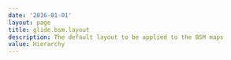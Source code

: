 ```yaml
---
date: '2016-01-01'
layout: page
title: glide.bsm.layout
description: The default layout to be applied to the BSM maps
value: Hierarchy
---
```

